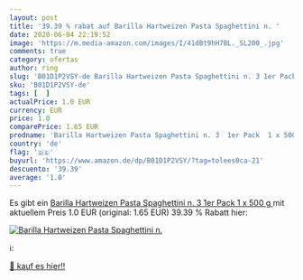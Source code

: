 ```yaml
---
layout: post
title: '39.39 % rabat auf Barilla Hartweizen Pasta Spaghettini n. '
date: 2020-06-04 22:19:52
image: 'https://m.media-amazon.com/images/I/41dBt9hH7BL._SL200_.jpg'
comments: true
category: ofertas
author: ring
slug: 'B01D1P2VSY-de Barilla Hartweizen Pasta Spaghettini n. 3 1er Pack 1 x 500 g'
sku: 'B01D1P2VSY-de'
tags: [  ]
actualPrice: 1.0 EUR
currency: EUR
price: 1.0
comparePrice: 1.65 EUR
prodname: 'Barilla Hartweizen Pasta Spaghettini n. 3  1er Pack  1 x 500 g '
country: 'de'
flag: '🇩🇪'
buyurl: 'https://www.amazon.de/dp/B01D1P2VSY/?tag=tolees0ca-21'
descuento: '39.39'
average: '1.0'
---
```


Es gibt ein [Barilla Hartweizen Pasta Spaghettini n. 3  1er Pack  1 x 500 g ](https://www.amazon.de/dp/B01D1P2VSY/?tag=tolees0ca-21) mit aktuellem Preis 1.0 EUR (original: 1.65 EUR) 39.39 % Rabatt hier:

[![Barilla Hartweizen Pasta Spaghettini n. ](https://m.media-amazon.com/images/I/41dBt9hH7BL._SL200_.jpg)](https://www.amazon.de/dp/B01D1P2VSY/?tag=tolees0ca-21)

ℹ️:


[🛒 kauf es hier!!](https://www.amazon.de/dp/B01D1P2VSY/?tag=tolees0ca-21)
